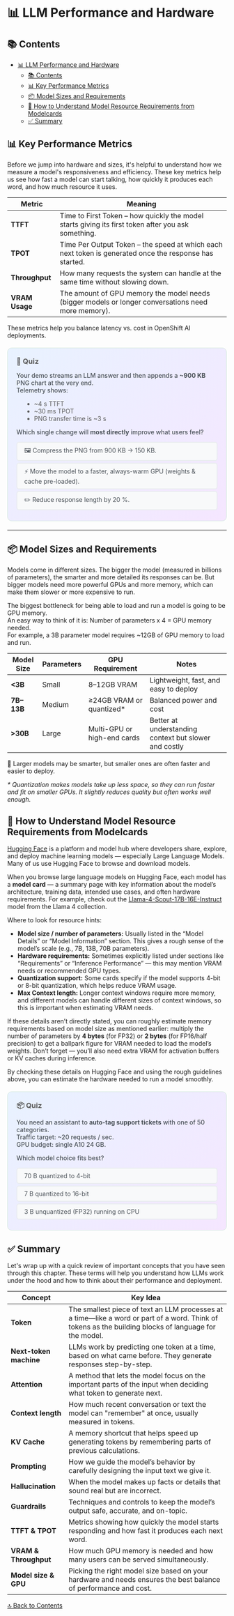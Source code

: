 # 📊 LLM Performance and Hardware

## 📚 Contents
- [📊 LLM Performance and Hardware](#-llm-performance-and-hardware)
  - [📚 Contents](#-contents)
  - [📊 Key Performance Metrics](#-key-performance-metrics)
  - [📦 Model Sizes and Requirements](#-model-sizes-and-requirements)
  - [👀 How to Understand Model Resource Requirements from Modelcards](#-how-to-understand-model-resource-requirements-from-modelcards)
  - [✅ Summary](#-summary)

## 📊 Key Performance Metrics

Before we jump into hardware and sizes, it's helpful to understand how we measure a model's responsiveness and efficiency. These key metrics help us see how fast a model can start talking, how quickly it produces each word, and how much resource it uses.

| Metric                  | Meaning                                                      |
|-------------------------|--------------------------------------------------------------|
| **TTFT**                | Time to First Token – how quickly the model starts giving its first token after you ask something. |
| **TPOT**                | Time Per Output Token – the speed at which each next token is generated once the response has started. |
| **Throughput**          | How many requests the system can handle at the same time without slowing down. |
| **VRAM Usage**          | The amount of GPU memory the model needs (bigger models or longer conversations need more memory). |

These metrics help you balance latency vs. cost in OpenShift AI deployments.

<!-- 📏 Latency root-cause quiz -->
<div style="background:linear-gradient(135deg,#e8f2ff 0%,#f5e6ff 100%);
            padding:20px;border-radius:10px;margin:20px 0;border:1px solid #d1e7dd;">

<h3 style="margin:0 0 8px;color:#5a5a5a;">📏 Quiz</h3>

<p style="color:#495057;font-weight:500;">
Your demo streams an LLM answer and then appends a <b>~900 KB</b> PNG chart
at the very end.<br>
Telemetry shows:
</p>

<ul style="margin-left:1.2em;color:#5a5a5a;">
  <li>~4 s TTFT</li>
  <li>~30 ms TPOT</li>
  <li>PNG transfer time is ~3 s</li>
</ul>

<p style="color:#495057;font-weight:500;">
Which single change will <b>most directly</b> improve what users feel?
</p>

<style>
.latOpt{display:block;margin:4px 0;padding:8px 16px;background:#f8f9fa;border-radius:6px;cursor:pointer;
       border:2px solid #e9ecef;color:#495057;transition:.2s}
.latOpt:hover{background:#fff;transform:translateY(-1px);border-color:#dee2e6}
.latRad{display:none}
.latRad:checked + .latOpt[data-good="true"]{background:#d4edda;color:#155724;border-color:#c3e6cb}
.latRad:checked + .latOpt[data-good="false"]{background:#f8d7da;color:#721c24;border-color:#f5b7b1}
.latFeed{display:none;margin:4px 0;padding:8px 16px;border-radius:6px}
#lat-good:checked ~ .latFeed[data-type="good"],
#lat-w1:checked  ~ .latFeed[data-type="bad1"],
#lat-w2:checked  ~ .latFeed[data-type="bad2"]{display:block}
.latFeed[data-type="good"]{background:#d1f2eb;color:#0c5d56;border:1px solid #a3d9cc}
.latFeed[data-type="bad1"], .latFeed[data-type="bad2"]{background:#fce8e6;color:#58151c;border:1px solid #f5b7b1}
</style>

<div>
  <input type="radio" id="lat-w1" name="lat" class="latRad">
  <label for="lat-w1" class="latOpt" data-good="false">
    🖼️ Compress the PNG from 900 KB → 150 KB.
  </label>

  <input type="radio" id="lat-good" name="lat" class="latRad">
  <label for="lat-good" class="latOpt" data-good="true">
    ⚡ Move the model to a faster, always-warm GPU (weights & cache pre-loaded).
  </label>

  <input type="radio" id="lat-w2" name="lat" class="latRad">
  <label for="lat-w2" class="latOpt" data-good="false">
    ✏️ Reduce response length by 20 %.
  </label>

  <div class="latFeed" data-type="good">
    ✅ The biggest pain is the 4 s silence <em>before</em> any text streams.
    Shortening model start-up on a warm GPU tackles that gap directly.
  </div>
  <div class="latFeed" data-type="bad1">
    ❌ Compressing PNG helps but only for a small delay gain at the end.
  </div>
  <div class="latFeed" data-type="bad2">
    ❌ Shorter responses reduce overall time but there is something even more frustrating than watching text stream to us for a few seconds.
  </div>
</div>
</div>

---

## 📦 Model Sizes and Requirements

Models come in different sizes. The bigger the model (measured in billions of parameters), the smarter and more detailed its responses can be. But bigger models need more powerful GPUs and more memory, which can make them slower or more expensive to run.

The biggest bottleneck for being able to load and run a model is going to be GPU memory.  
An easy way to think of it is: Number of parameters x 4 = GPU memory needed.  
For example, a 3B parameter model requires ~12GB of GPU memory to load and run.  

| Model Size     | Parameters | GPU Requirement            | Notes                            |
|----------------|------------|-----------------------------|----------------------------------|
| **<3B**         | Small      | 8–12GB VRAM                | Lightweight, fast, and easy to deploy             |
| **7B–13B**      | Medium     | ≥24GB VRAM or quantized*     | Balanced power and cost          |
| **>30B**        | Large      | Multi-GPU or high-end cards | Better at understanding context but slower and costly |

🧠 Larger models may be smarter, but smaller ones are often faster and easier to deploy.

_* Quantization makes models take up less space, so they can run faster and fit on smaller GPUs. It slightly reduces quality but often works well enough._


## 👀 How to Understand Model Resource Requirements from Modelcards


[Hugging Face](https://huggingface.co/) is a platform and model hub where developers share, explore, and deploy machine learning models — especially Large Language Models.  
Many of us use Hugging Face to browse and download models.

 When you browse large language models on Hugging Face, each model has a **model card** — a summary page with key information about the model’s architecture, training data, intended use cases, and often hardware requirements. For example, check out the [Llama-4-Scout-17B-16E-Instruct](https://huggingface.co/meta-llama/Llama-4-Scout-17B-16E-Instruct) model from the Llama 4 collection.

Where to look for resource hints:

* **Model size / number of parameters:** Usually listed in the “Model Details” or “Model Information” section. This gives a rough sense of the model’s scale (e.g., 7B, 13B, 70B parameters).
* **Hardware requirements:** Sometimes explicitly listed under sections like “Requirements” or “Inference Performance” — this may mention VRAM needs or recommended GPU types.
* **Quantization support:** Some cards specify if the model supports 4-bit or 8-bit quantization, which helps reduce VRAM usage.
* **Max Context length:** Longer context windows require more memory, and different models can handle different sizes of context windows, so this is important when estimating VRAM needs.

If these details aren’t directly stated, you can roughly estimate memory requirements based on model size as mentioned earlier: multiply the number of parameters by **4 bytes** (for FP32) or **2 bytes** (for FP16/half precision) to get a ballpark figure for VRAM needed to load the model’s weights. Don’t forget — you’ll also need extra VRAM for activation buffers or KV caches during inference.

By checking these details on Hugging Face and using the rough guidelines above, you can estimate the hardware needed to run a model smoothly.

<!-- 📦 model size / GPU trade-off -->
<div style="background:linear-gradient(135deg,#e8f2ff 0%,#f5e6ff 100%);
            padding:20px;border-radius:10px;margin:20px 0;border:1px solid #d1e7dd;">

<h3 style="margin:0 0 8px;color:#5a5a5a;">📦 Quiz</h3>

<p style="color:#495057;font-weight:500;">
You need an assistant to <b>auto-tag support tickets</b> with one of 50 categories.<br>
Traffic target: ~20 requests / sec.<br>
GPU budget: single A10 24 GB.
</p>

<p style="color:#495057;font-weight:500;">Which model choice fits best?</p>

<style>
.szOpt{display:block;margin:4px 0;padding:8px 16px;background:#f8f9fa;border-radius:6px;cursor:pointer;
       border:2px solid #e9ecef;color:#495057;transition:.2s}
.szOpt:hover{background:#fff;transform:translateY(-1px);border-color:#dee2e6}
.szRad{display:none}
.szRad:checked + .szOpt[data-good="true"]{background:#d4edda;color:#155724;border-color:#c3e6cb}
.szRad:checked + .szOpt[data-good="false"]{background:#f8d7da;color:#721c24;border-color:#f5b7b1}
.szFeed{display:none;margin:4px 0;padding:8px 16px;border-radius:6px}
#sz-good:checked ~ .szFeed[data-type="good"],
#sz-w1:checked  ~ .szFeed[data-type="bad1"],
#sz-w2:checked  ~ .szFeed[data-type="bad2"]{display:block}
.szFeed[data-type="good"]{background:#d1f2eb;color:#0c5d56;border:1px solid #a3d9cc}
.szFeed[data-type="bad1"], .szFeed[data-type="bad2"]{background:#fce8e6;color:#58151c;border:1px solid #f5b7b1}
</style>

<div>
  <input type="radio" id="sz-w1" name="sz" class="szRad">
  <label for="sz-w1" class="szOpt" data-good="false">
    70 B quantized to 4-bit
  </label>

  <input type="radio" id="sz-good" name="sz" class="szRad">
  <label for="sz-good" class="szOpt" data-good="true">
    7 B quantized to 16-bit
  </label>

  <input type="radio" id="sz-w2" name="sz" class="szRad">
  <label for="sz-w2" class="szOpt" data-good="false">
    3 B unquantized (FP32) running on CPU
  </label>

  <div class="szFeed" data-type="good">
    ✅ 7 B @ 16-bit ≈ 7 B × 2 byte ≈ 14 GB → easily fits 24 GB with some space for the KV-cache (context window) and meets 20 req/s.
  </div>
  <div class="szFeed" data-type="bad1">
    ❌ Even quantized to 4-bit (~0.5 bytes/param), 70B ≈ 35 GB → exceeds your 24 GB budget. Plus, 4-bit quantization may hurt accuracy.
  </div>
  <div class="szFeed" data-type="bad2">
    ❌ 3B FP32 = ~12 GB might fit, but CPU inference is too slow for 20 req/s. You need GPU acceleration for this throughput requirement.
  </div>
</div>
</div>

## ✅ Summary

Let's wrap up with a quick review of important concepts that you have seen through this chapter. These terms will help you understand how LLMs work under the hood and how to think about their performance and deployment.

| Concept                | Key Idea                                                            |
|------------------------|---------------------------------------------------------------------|
| **Token**              | The smallest piece of text an LLM processes at a time—like a word or part of a word. Think of tokens as the building blocks of language for the model. |
| **Next-token machine** | LLMs work by predicting one token at a time, based on what came before. They generate responses step-by-step. |
| **Attention**          | A method that lets the model focus on the important parts of the input when deciding what token to generate next. |
| **Context length**     | How much recent conversation or text the model can "remember" at once, usually measured in tokens. |
| **KV Cache**           | A memory shortcut that helps speed up generating tokens by remembering parts of previous calculations. |
| **Prompting**          | How we guide the model’s behavior by carefully designing the input text we give it. |
| **Hallucination**      | When the model makes up facts or details that sound real but are incorrect. |
| **Guardrails**         | Techniques and controls to keep the model’s output safe, accurate, and on-topic. |
| **TTFT & TPOT**        | Metrics showing how quickly the model starts responding and how fast it produces each next word. |
| **VRAM & Throughput**  | How much GPU memory is needed and how many users can be served simultaneously. |
| **Model size & GPU**   | Picking the right model size based on your hardware and needs ensures the best balance of performance and cost. |



[🔝 Back to Contents](#contents)